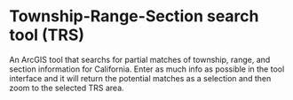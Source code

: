 # Township-Range-Section search tool (TRS)

An ArcGIS tool that searchs for partial matches of township, range, and section information for California. Enter as much info as possible in the tool interface and it will return the potential matches as a selection and then zoom to the selected TRS area. 
